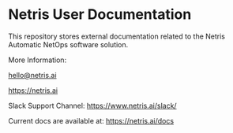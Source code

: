 # Netris User Documentation

This repository stores external documentation related to the Netris Automatic NetOps software solution.

More Information:

hello@netris.ai

https://netris.ai

Slack Support Channel: https://www.netris.ai/slack/

Current docs are available at: https://netris.ai/docs
